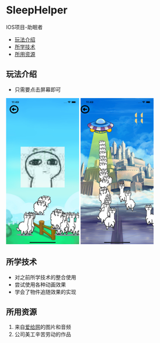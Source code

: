 # SleepHelper

IOS项目-助眠者

- <a href="#玩法介绍" >玩法介绍</a>
- <a href="#所学技术" >所学技术</a>
- <a href="#所用资源" >所用资源</a>

## 玩法介绍
- 只需要点击屏幕即可
<img src="/SleepHelper/screenshot/1.png" width="200" height="400" style="display:inline;"/>
<img src="/SleepHelper/screenshot/2.png" width="200" height="400" style="display:inline;"/>

## 所学技术
- 对之前所学技术的整合使用
- 尝试使用各种动画效果
- 学会了物件追随效果的实现

## 所用资源
1. 来自[爱给网](http://www.aigei.com/)的图片和音频
2. 公司美工辛苦劳动的作品
